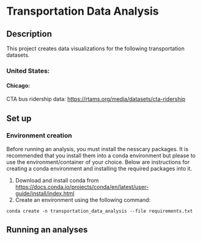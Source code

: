 # Transportation Data Analysis

## Description

This project creates data visualizations for the following transportation datasets.

### United States:

#### Chicago:

CTA bus ridership data: https://rtams.org/media/datasets/cta-ridership
 
## Set up

### Environment creation

Before running an analysis, you must install the nesscary packages. It is recommended that you install them into a conda environment but please to use the environment/container of your choice. Below are instructions for creating a conda environment and installing the required packages into it.

1. Download and install conda from https://docs.conda.io/projects/conda/en/latest/user-guide/install/index.html
2. Create an environment using the following command:

```
conda create -n transportation_data_analysis --file requirements.txt
```


## Running an analyses


